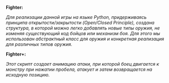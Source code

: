 **Fighter:**

_Для реализации данной игры на языке Python, 
придерживаясь принципа открытости/закрытости 
(Open/Closed Principle), создана структура, в которой можно 
легко добавлять новые типы оружия, не изменяя существующий 
код бойцов или механизм боя. Для этого мы использован
абстрактный класс для оружия и конкретная реализация 
для различных типов оружия._

**Fighter+:**

_Этот скрипт создает анимацию атаки, при которой боец
двигается к монстру при нажатии пробела, атакует и затем 
возвращается на исходную позицию._ 
 
